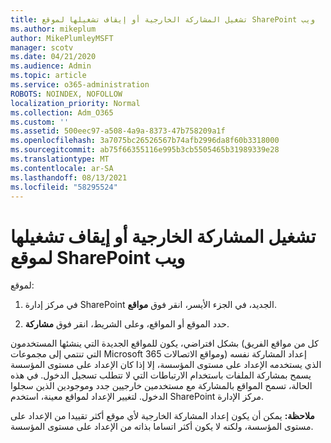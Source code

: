 ```yaml
---
title: تشغيل المشاركة الخارجية أو إيقاف تشغيلها لموقع SharePoint ويب
ms.author: mikeplum
author: MikePlumleyMSFT
manager: scotv
ms.date: 04/21/2020
ms.audience: Admin
ms.topic: article
ms.service: o365-administration
ROBOTS: NOINDEX, NOFOLLOW
localization_priority: Normal
ms.collection: Adm_O365
ms.custom: ''
ms.assetid: 500eec97-a508-4a9a-8373-47b758209a1f
ms.openlocfilehash: 3a7075bc26526567b74afb2996da8f60b3318000
ms.sourcegitcommit: ab75f66355116e995b3cb5505465b31989339e28
ms.translationtype: MT
ms.contentlocale: ar-SA
ms.lasthandoff: 08/13/2021
ms.locfileid: "58295524"
---
```

# <a name="turn-external-sharing-on-or-off-for-a-sharepoint-site"></a>تشغيل المشاركة الخارجية أو إيقاف تشغيلها لموقع SharePoint ويب

لموقع:
  
1. في مركز إدارة SharePoint الجديد، في الجزء الأيسر، انقر فوق **مواقع**.
    
2. حدد الموقع أو المواقع، وعلى الشريط، انقر فوق **مشاركة**.
    
بشكل افتراضي، يكون للمواقع الجديدة التي ينشئها المستخدمون (كل من مواقع الفريق التي تنتمي إلى مجموعات Microsoft 365 ومواقع الاتصالات) إعداد المشاركة نفسه الذي يستخدمه الإعداد على مستوى المؤسسة، إلا إذا كان الإعداد على مستوى المؤسسة يسمح بمشاركة الملفات باستخدام الارتباطات التي لا تتطلب تسجيل الدخول. في هذه الحالة، تسمح المواقع بالمشاركة مع مستخدمين خارجيين جدد وموجودين الذين سجلوا الدخول. لتغيير الإعداد لمواقع معينة، استخدم SharePoint مركز الإدارة.
  
**ملاحظة:** يمكن أن يكون إعداد المشاركة الخارجية لأي موقع أكثر تقييدا من الإعداد على مستوى المؤسسة، ولكنه لا يكون أكثر اتساما بذاته من الإعداد على مستوى المؤسسة. 
  

